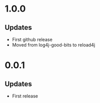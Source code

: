 # 1.0.0

## Updates

* First github release
* Moved from log4j-good-bits to reload4j

# 0.0.1

## Updates

* First release
